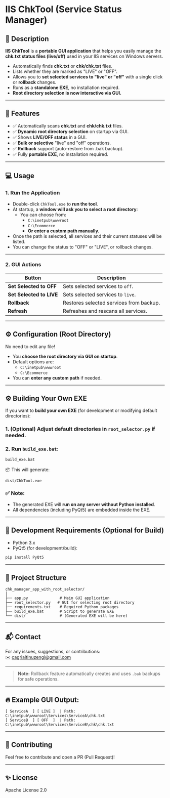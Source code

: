 # IIS ChkTool (Service Status Manager)

## 📑 Description
**IIS ChkTool** is a **portable GUI application** that helps you easily manage the **chk.txt status files (live/off)** used in your IIS services on Windows servers.  
- Automatically finds **chk.txt** or **chk/chk.txt** files.  
- Lists whether they are marked as "LIVE" or "OFF".  
- Allows you to **set selected services to "live" or "off"** with a single click or **rollback** changes.  
- Runs as a **standalone EXE**, no installation required.  
- **Root directory selection is now interactive via GUI.**

---

## 🚀 Features
- ✅ Automatically scans **chk.txt** and **chk/chk.txt** files.
- ✅ **Dynamic root directory selection** on startup via GUI.
- ✅ Shows **LIVE/OFF status** in a GUI.
- ✅ **Bulk or selective** "live" and "off" operations.
- ✅ **Rollback** support (auto-restore from .bak backup).
- ✅ Fully **portable EXE**, no installation required.

---

## 💻 Usage
### 1. Run the Application
- Double-click `ChkTool.exe` to **run the tool**.
- At startup, a **window will ask you to select a root directory**:
  - You can choose from:
    - `C:\inetpub\wwwroot`
    - `C:\Ecommerce`
    - **Or enter a custom path manually.**
- Once the path is selected, all services and their current statuses will be listed.
- You can change the status to "OFF" or "LIVE", or rollback changes.

---

### 2. GUI Actions
| Button                      | Description                              |
|---------------------------|-----------------------------------------|
| **Set Selected to OFF**     | Sets selected services to `off`.         |
| **Set Selected to LIVE**    | Sets selected services to `live`.        |
| **Rollback**               | Restores selected services from backup. |
| **Refresh**                 | Refreshes and rescans all services.      |

---

## ⚙️ Configuration (Root Directory)
No need to edit any file!  
- You **choose the root directory via GUI on startup**.
- Default options are:
  - `C:\inetpub\wwwroot`
  - `C:\Ecommerce`
- You can **enter any custom path** if needed.

---

## ⚙️ Building Your Own EXE
If you want to **build your own EXE** (for development or modifying default directories):

### 1. (Optional) Adjust default directories in `root_selector.py` if needed.
### 2. Run `build_exe.bat`:
```bash
build_exe.bat
```

📦 This will generate:
```
dist/ChkTool.exe
```

### ✅ Note:
- The generated EXE will **run on any server without Python installed**.
- All dependencies (including PyQt5) are embedded inside the EXE.

---

## 🛑 Development Requirements (Optional for Build)
- Python 3.x
- PyQt5 (for development/build):
```bash
pip install PyQt5
```

---

## 🧩 Project Structure
```
chk_manager_app_with_root_selector/
│
├── app.py              # Main GUI application
├── root_selector.py   # GUI for selecting root directory
├── requirements.txt    # Required Python packages
├── build_exe.bat       # Script to generate EXE
└── dist/               # (Generated EXE will be here)
```

---

## 📬 Contact
For any issues, suggestions, or contributions:  
✉️ cagrialtinuzengi@gmail.com

---

> **Note:** Rollback feature automatically creates and uses `.bak` backups for safe operations.

---

## 🔥 Example GUI Output:
```
[ ServiceA  ] [ LIVE ]  | Path: C:\inetpub\wwwroot\Services\ServiceA\chk.txt
[ ServiceB  ] [ OFF  ]  | Path: C:\inetpub\wwwroot\Services\ServiceB\chk\chk.txt
```

---

## 💪 Contributing
Feel free to contribute and open a PR (Pull Request)!

---

## ✨ License
Apache License 2.0
